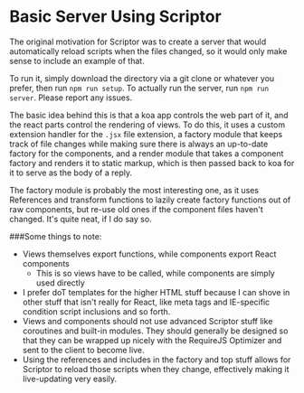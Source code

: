Basic Server Using Scriptor
===========================

The original motivation for Scriptor was to create a server that would automatically reload scripts when the files changed, so it would only make sense to include an example of that.

To run it, simply download the directory via a git clone or whatever you prefer, then run `npm run setup`. To actually run the server, run `npm run server`. Please report any issues.

The basic idea behind this is that a koa app controls the web part of it, and the react parts control the rendering of views. To do this, it uses a custom extension handler for the `.jsx` file extension, a factory module that keeps track of file changes while making sure there is always an up-to-date factory for the components, and a render module that takes a component factory and renders it to static markup, which is then passed back to koa for it to serve as the body of a reply.

The factory module is probably the most interesting one, as it uses References and transform functions to lazily create factory functions out of raw components, but re-use old ones if the component files haven't changed. It's quite neat, if I do say so.

###Some things to note:
* Views themselves export functions, while components export React components
    * This is so views have to be called, while components are simply used directly
* I prefer doT templates for the higher HTML stuff because I can shove in other stuff that isn't really for React, like meta tags and IE-specific condition script inclusions and so forth.
* Views and components should not use advanced Scriptor stuff like coroutines and built-in modules. They should generally be designed so that they can be wrapped up nicely with the RequireJS Optimizer and sent to the client to become live.
* Using the references and includes in the factory and top stuff allows for Scriptor to reload those scripts when they change, effectively making it live-updating very easily.
